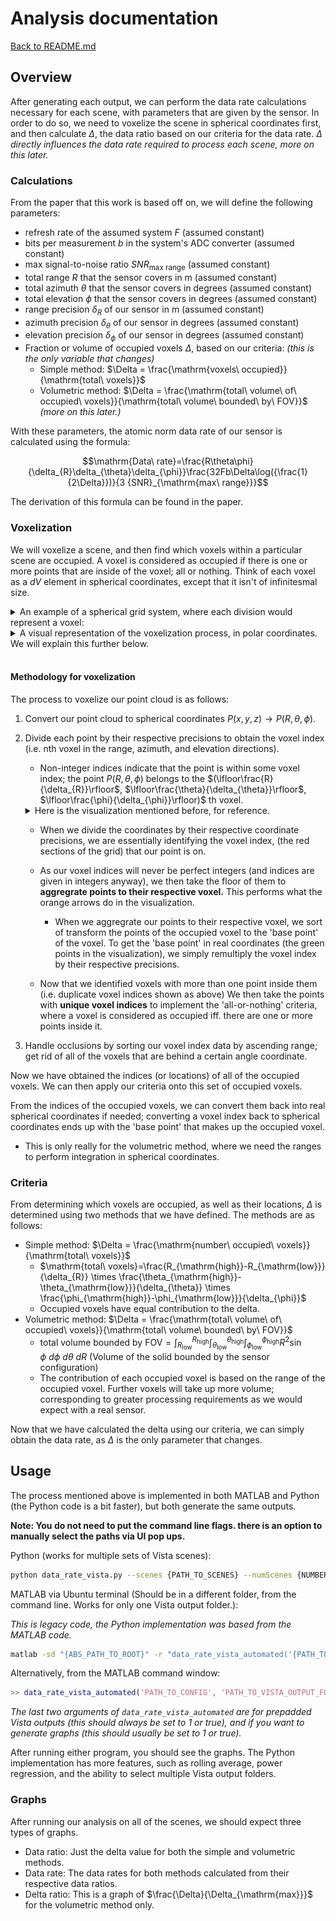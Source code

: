 # Analysis documentation

[Back to README.md](README.md#analysis)

## Overview

After generating each output, we can perform the data rate calculations necessary for each scene, with parameters that are given by the sensor. In order to do so, we need to voxelize the scene in spherical coordinates first, and then calculate $\Delta$, the data ratio based on our criteria for the data rate. $\Delta$ *directly influences the data rate required to process each scene, more on this later.*

### Calculations

From the paper that this work is based off on, we will define the following parameters:

- refresh rate of the assumed system $F$ (assumed constant)
- bits per measurement $b$ in the system's ADC converter (assumed constant)
- max signal-to-noise ratio ${SNR}_{\mathrm{max\ range}}$ (assumed constant)
- total range $R$ that the sensor covers in m (assumed constant)
- total azimuth $\theta$ that the sensor covers in degrees (assumed constant)
- total elevation $\phi$ that the sensor covers in degrees (assumed constant)
- range precision $\delta_{R}$ of our sensor in m (assumed constant)
- azimuth precision $\delta_{\theta}$ of our sensor in degrees (assumed constant)
- elevation precision $\delta_{\phi}$ of our sensor in degrees (assumed constant)
- Fraction or volume of occupied voxels $\Delta$, based on our criteria: *(this is the only variable that changes)*
  - Simple method: $\Delta = \frac{\mathrm{voxels\ occupied}}{\mathrm{total\ voxels}}$
  - Volumetric method: $\Delta = \frac{\mathrm{total\ volume\ of\ occupied\ voxels}}{\mathrm{total\ volume\ bounded\ by\ FOV}}$ *(more on this later.)*

With these parameters, the atomic norm data rate of our sensor is calculated using the formula:

$$\mathrm{Data\ rate}=\frac{R\theta\phi}{\delta_{R}\delta_{\theta}\delta_{\phi}}\frac{32Fb\Delta\log({\frac{1}{2\Delta}})}{3 {SNR}_{\mathrm{max\ range}}}$$

The derivation of this formula can be found in the paper.

### Voxelization

We will voxelize a scene, and then find which voxels within a particular scene are occupied. A voxel is considered as occupied if there is one or more points that are inside of the voxel; all or nothing. Think of each voxel as a $dV$ element in spherical coordinates, except that it isn't of infinitesmal size.

<details>
  <summary>An example of a spherical grid system, where each division would represent a voxel:</summary>

![Example of spherical grid](images/example_grid_spherical.png "Spherical grid.")

*Pretend that instead of a sphere, this solid is represented as a sensor FOV with a similar grid shown above.*

</details>

<details>
  <summary>A visual representation of the voxelization process, in polar coordinates. We will explain this further below.</summary>

![Visualization of the voxelization process](images/voxelization_visual.png "Polar grid.")

*Points (in this case, a random distribution) on the grid are aggregrated to their respective voxel. Although this visual is given in polar, this process applies in a spherical coordinate system.*

</details>
<br>

#### Methodology for voxelization

The process to voxelize our point cloud is as follows:

1. Convert our point cloud to spherical coordinates $P(x,y,z)\rightarrow P(R,\theta,\phi)$.
2. Divide each point by their respective precisions to obtain the voxel index (i.e. nth voxel in the range, azimuth, and elevation directions).
    - Non-integer indices indicate that the point is within some voxel index; the point $P(R,\theta,\phi)$ belongs to the $(\lfloor\frac{R}{\delta_{R}}\rfloor$, $\lfloor\frac{\theta}{\delta_{\theta}}\rfloor$, $\lfloor\frac{\phi}{\delta_{\phi}}\rfloor)$ th voxel.

    <details>
      <summary>Here is the visualization mentioned before, for reference.</summary>

      ![Visualization of the voxelization process](images/voxelization_visual.png "Polar grid.")

      *Points (in this case, a random distribution) on the grid are aggregrated to their respective voxel. Although this visual is given in polar, this process applies in a spherical coordinate system.*

      It should also be noted that the grid is determined by the sensor's parameters; min and max angles, range, and their respective precisions.

    </details>

      - When we divide the coordinates by their respective coordinate precisions, we are essentially identifying the voxel index, (the red sections of the grid) that our point is on.
      - As our voxel indices will never be perfect integers (and indices are given in integers anyway), we then take the floor of them to **aggregrate points to their respective voxel.** This performs what the orange arrows do in the visualization.
        - When we aggregrate our points to their respective voxel, we sort of transform the points of the occupied voxel to the 'base point' of the voxel. To get the 'base point' in real coordinates (the green points in the visualization), we simply remultiply the voxel index by their respective precisions.

      - Now that we identified voxels with more than one point inside them (i.e. duplicate voxel indices shown as above) We then take the points with **unique voxel indices** to implement the 'all-or-nothing' criteria, where a voxel is considered as occupied iff. there are one or more points inside it.
3. Handle occlusions by sorting our voxel index data by ascending range; get rid of all of the voxels that are behind a certain angle coordinate.

Now we have obtained the indices (or locations) of all of the occupied voxels. We can then apply our criteria onto this set of occupied voxels.

From the indices of the occupied voxels, we can convert them back into real spherical coordinates if needed; converting a voxel index back to spherical coordinates ends up with the 'base point' that makes up the occupied voxel.

- This is only really for the volumetric method, where we need the ranges to perform integration in spherical coordinates.

### Criteria

From determining which voxels are occupied, as well as their locations, $\Delta$ is determined using two methods that we have defined. The methods are as follows:

- Simple method: $\Delta = \frac{\mathrm{number\ occupied\ voxels}}{\mathrm{total\ voxels}}$
  - $\mathrm{total\ voxels}=\frac{R_{\mathrm{high}}-R_{\mathrm{low}}}{\delta_{R}} \times \frac{\theta_{\mathrm{high}}-\theta_{\mathrm{low}}}{\delta_{\theta}} \times \frac{\phi_{\mathrm{high}}-\phi_{\mathrm{low}}}{\delta_{\phi}}$
  - Occupied voxels have equal contribution to the delta.
- Volumetric method: $\Delta = \frac{\mathrm{total\ volume\ of\ occupied\ voxels}}{\mathrm{total\ volume\ bounded\ by\ FOV}}$
  - $\mathrm{total\ volume\ bounded\ by\ FOV} = \int_{R_{\mathrm{low}}}^{R_{\mathrm{high}}} \int_{\theta_{\mathrm{low}}}^{\theta_{\mathrm{high}}}  \int_{\phi_{\mathrm{low}}}^{\phi_{\mathrm{high}}} R^2\sin{\phi}\ d\phi \ d\theta \ dR$ (Volume of the solid bounded by the sensor configuration)
  - The contribution of each occupied voxel is based on the range of the occupied voxel. Further voxels will take up more volume; corresponding to greater processing requirements as we would expect with a real sensor.

Now that we have calculated the delta using our criteria, we can simply obtain the data rate, as $\Delta$ is the only parameter that changes.

## Usage

The process mentioned above is implemented in both MATLAB and Python (the Python code is a bit faster), but both generate the same outputs.

**Note: You do not need to put the command line flags. there is an option to manually select the paths via UI pop ups.**

Python (works for multiple sets of Vista scenes):

```bash
python data_rate_vista.py --scenes {PATH_TO_SCENES} --numScenes {NUMBER_OF_OUTPUT_FOLDERS} --config {PATH_TO_CONFIG}
```

MATLAB via Ubuntu terminal (Should be in a different folder, from the command line. Works for only one Vista output folder.):

*This is legacy code, the Python implementation was based from the MATLAB code.*

```bash
matlab -sd "{ABS_PATH_TO_ROOT}" -r "data_rate_vista_automated('{PATH_TO_CONFIG}', '{PATH_TO_VISTA_OUTPUT_FOLDER}', 1, 1)"
```

Alternatively, from the MATLAB command window:

```matlab
>> data_rate_vista_automated('PATH_TO_CONFIG', 'PATH_TO_VISTA_OUTPUT_FOLDER', true, true)
```

*The last two arguments of `data_rate_vista_automated` are for prepadded Vista outputs (this should always be set to 1 or true), and if you want to generate graphs (this should usually be set to 1 or true).*

After running either program, you should see the graphs. The Python implementation has more features, such as rolling average, power regression, and the ability to select multiple Vista output folders.

### Graphs

After running our analysis on all of the scenes, we should expect three types of graphs.

- Data ratio: Just the delta value for both the simple and volumetric methods.
- Data rate: The data rates for both methods calculated from their respective data ratios.
- Delta ratio: This is a graph of $\frac{\Delta}{\Delta_{\mathrm{max}}}$ for the volumetric method only.
